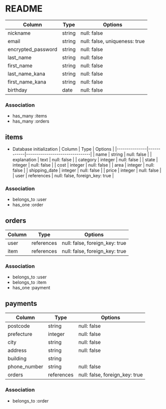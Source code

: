 # README

| Column             | Type   | Options                       |
|--------------------|--------|-------------------------------|
| nickname           | string | null: false                   |
| email              | string | null: false, uniqueness: true |
| encrypted_password | string | null: false                   |
| last_name          | string | null: false                   |
| first_name         | string | null: false                   |
| last_name_kana     | string | null: false                   |
| first_name_kana    | string | null: false                   |
| birthday           | date   | null: false                   |

### Association
- has_many :items
- has_many :orders



## items

* Database initialization
| Column        | Type       | Options                        |
|---------------|------------|--------------------------------|
| name          | string     | null: false                    |
| explanation   | text       | null: false                    |
| category      | integer    | null: false                    |
| state         | integer    | null: false                    |
| cost          | integer    | null: false                    |
| area          | integer    | null: false                    |
| shipping_date | integer    | null: false                    |
| price         | integer    | null: false                    |
| user          | references | null: false, foreign_key: true |

### Association
- belongs_to :user
- has_one :order



## orders

| Column | Type       | Options                        |
|--------|------------|--------------------------------|
| user   | references | null: false, foreign_key: true |
| item   | references | null: false, foreign_key: true |

### Association
- belongs_to :user
- belongs_to :item
- has_one :payment



## payments

| Column        | Type       | Options                        |
|-------------- |----------- |------------------------------- |
| postcode      | string     | null: false                    |
| prefecture    | integer    | null: false                    |
| city          | string     | null: false                    |
| address       | string     | null: false                    |
| building      | string     |                                |
| phone_number  | string     | null: false                    |
| orders        | references | null: false, foreign_key: true |

### Association
- belongs_to :order